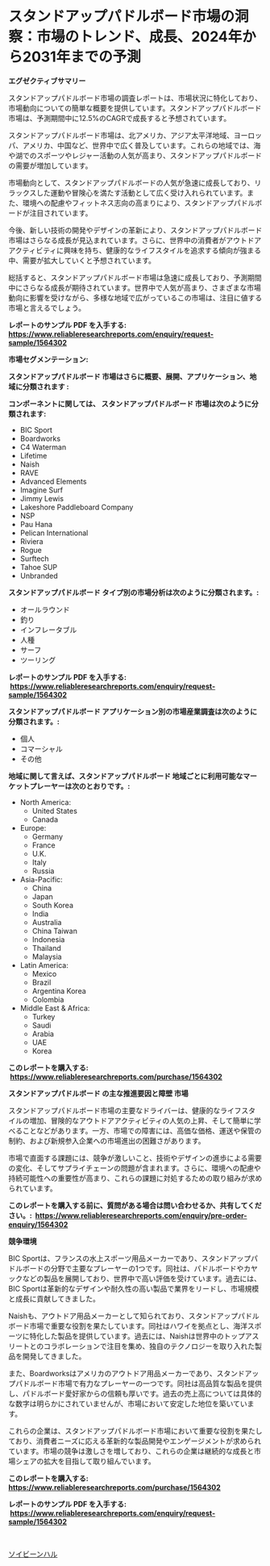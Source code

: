 <p><h1>スタンドアップパドルボード市場の洞察：市場のトレンド、成長、2024年から2031年までの予測</h1></p><p><strong>エグゼクティブサマリー</strong></p>
<p><p>スタンドアップパドルボード市場の調査レポートは、市場状況に特化しており、市場動向についての簡単な概要を提供しています。スタンドアップパドルボード市場は、予測期間中に12.5%のCAGRで成長すると予想されています。</p><p>スタンドアップパドルボード市場は、北アメリカ、アジア太平洋地域、ヨーロッパ、アメリカ、中国など、世界中で広く普及しています。これらの地域では、海や湖でのスポーツやレジャー活動の人気が高まり、スタンドアップパドルボードの需要が増加しています。</p><p>市場動向として、スタンドアップパドルボードの人気が急速に成長しており、リラックスした運動や冒険心を満たす活動として広く受け入れられています。また、環境への配慮やフィットネス志向の高まりにより、スタンドアップパドルボードが注目されています。</p><p>今後、新しい技術の開発やデザインの革新により、スタンドアップパドルボード市場はさらなる成長が見込まれています。さらに、世界中の消費者がアウトドアアクティビティに興味を持ち、健康的なライフスタイルを追求する傾向が強まる中、需要が拡大していくと予想されています。</p><p>総括すると、スタンドアップパドルボード市場は急速に成長しており、予測期間中にさらなる成長が期待されています。世界中で人気が高まり、さまざまな市場動向に影響を受けながら、多様な地域で広がっているこの市場は、注目に値する市場と言えるでしょう。</p></p>
<p><strong>レポートのサンプル PDF を入手する: <a href="https://www.reliableresearchreports.com/enquiry/request-sample/1564302">https://www.reliableresearchreports.com/enquiry/request-sample/1564302</a></strong></p>
<p><strong>市場セグメンテーション:</strong></p>
<p><strong> スタンドアップパドルボード 市場はさらに概要、展開、アプリケーション、地域に分類されます :</strong></p>
<p><strong>コンポーネントに関しては、 スタンドアップパドルボード 市場は次のように分類されます: &nbsp;</strong></p>
<p><ul><li>BIC Sport</li><li>Boardworks</li><li>C4 Waterman</li><li>Lifetime</li><li>Naish</li><li>RAVE</li><li>Advanced Elements</li><li>Imagine Surf</li><li>Jimmy Lewis</li><li>Lakeshore Paddleboard Company</li><li>NSP</li><li>Pau Hana</li><li>Pelican International</li><li>Riviera</li><li>Rogue</li><li>Surftech</li><li>Tahoe SUP</li><li>Unbranded</li></ul></p>
<p><strong> スタンドアップパドルボード タイプ別の市場分析は次のように分類されます。:</strong></p>
<p><ul><li>オールラウンド</li><li>釣り</li><li>インフレータブル</li><li>人種</li><li>サーフ</li><li>ツーリング</li></ul></p>
<p><strong>レポートのサンプル PDF を入手する: &nbsp;<a href="https://www.reliableresearchreports.com/enquiry/request-sample/1564302">https://www.reliableresearchreports.com/enquiry/request-sample/1564302</a></strong></p>
<p><strong> スタンドアップパドルボード アプリケーション別の市場産業調査は次のように分類されます。:</strong></p>
<p><ul><li>個人</li><li>コマーシャル</li><li>その他</li></ul></p>
<p><strong>地域に関して言えば、スタンドアップパドルボード 地域ごとに利用可能なマーケットプレーヤーは次のとおりです。:</strong></p>
<p><ul>
    <li>
        North America:
        <ul>
            <li>United States</li>
            <li>Canada</li>
        </ul>
    </li>
    <li>
        Europe:
        <ul>
            <li>Germany</li>
            <li>France</li>
            <li>U.K.</li>
            <li>Italy</li>
            <li>Russia</li>
        </ul>
    </li>
    <li>
        Asia-Pacific:
        <ul>
            <li>China</li>
            <li>Japan</li>
            <li>South Korea</li>
            <li>India</li>
            <li>Australia</li>
            <li>China Taiwan</li>
            <li>Indonesia</li>
            <li>Thailand</li>
            <li>Malaysia</li>
        </ul>
    </li>
    <li>
        Latin America:
        <ul>
            <li>Mexico</li>
            <li>Brazil</li>
            <li>Argentina Korea</li>
            <li>Colombia</li>
        </ul>
    </li>
    <li>
        Middle East & Africa:
        <ul>
            <li>Turkey</li>
            <li>Saudi</li>
            <li>Arabia</li>
            <li>UAE</li>
            <li>Korea</li>
        </ul>
    </li>
    </ul></p>
<p><strong>このレポートを購入する: &nbsp;<a href="https://www.reliableresearchreports.com/purchase/1564302">https://www.reliableresearchreports.com/purchase/1564302</a></strong></p>
<p><strong>スタンドアップパドルボード の主な推進要因と障壁 市場</strong></p>
<p><p>スタンドアップパドルボード市場の主要なドライバーは、健康的なライフスタイルの増加、冒険的なアウトドアアクティビティの人気の上昇、そして簡単に学べることなどがあります。一方、市場での障害には、高価な価格、運送や保管の制約、および新規参入企業への市場進出の困難さがあります。</p><p>市場で直面する課題には、競争が激しいこと、技術やデザインの進歩による需要の変化、そしてサプライチェーンの問題が含まれます。さらに、環境への配慮や持続可能性への重要性が高まり、これらの課題に対処するための取り組みが求められています。</p></p>
<p><strong>このレポートを購入する前に、質問がある場合は問い合わせるか、共有してください。:&nbsp; <a href="https://www.reliableresearchreports.com/enquiry/pre-order-enquiry/1564302">https://www.reliableresearchreports.com/enquiry/pre-order-enquiry/1564302</a></strong></p>
<p><strong>競争環境</strong></p>
<p><p>BIC Sportは、フランスの水上スポーツ用品メーカーであり、スタンドアップパドルボードの分野で主要なプレーヤーの1つです。同社は、パドルボードやカヤックなどの製品を展開しており、世界中で高い評価を受けています。過去には、BIC Sportは革新的なデザインや耐久性の高い製品で業界をリードし、市場規模と成長に貢献してきました。</p><p>Naishも、アウトドア用品メーカーとして知られており、スタンドアップパドルボード市場で重要な役割を果たしています。同社はハワイを拠点とし、海洋スポーツに特化した製品を提供しています。過去には、Naishは世界中のトップアスリートとのコラボレーションで注目を集め、独自のテクノロジーを取り入れた製品を開発してきました。</p><p>また、Boardworksはアメリカのアウトドア用品メーカーであり、スタンドアップパドルボード市場で有力なプレーヤーの一つです。同社は高品質な製品を提供し、パドルボード愛好家からの信頼も厚いです。過去の売上高については具体的な数字は明らかにされていませんが、市場において安定した地位を築いています。</p><p>これらの企業は、スタンドアップパドルボード市場において重要な役割を果たしており、消費者ニーズに応える革新的な製品開発やエンゲージメントが求められています。市場の競争は激しさを増しており、これらの企業は継続的な成長と市場シェアの拡大を目指して取り組んでいます。</p></p>
<p><strong>このレポートを購入する: &nbsp; <a href="https://www.reliableresearchreports.com/purchase/1564302">https://www.reliableresearchreports.com/purchase/1564302</a></strong></p>
<p><strong>レポートのサンプル PDF を入手する: &nbsp;<a href="https://www.reliableresearchreports.com/enquiry/request-sample/1564302">https://www.reliableresearchreports.com/enquiry/request-sample/1564302</a></strong><strong></strong></p>
<p>&nbsp;</p>
<p><p><a href="https://github.com/zoetazuur/Market-Research-Report-List-1/blob/main/46008956388.md">ソイビーンハル</a></p></p>